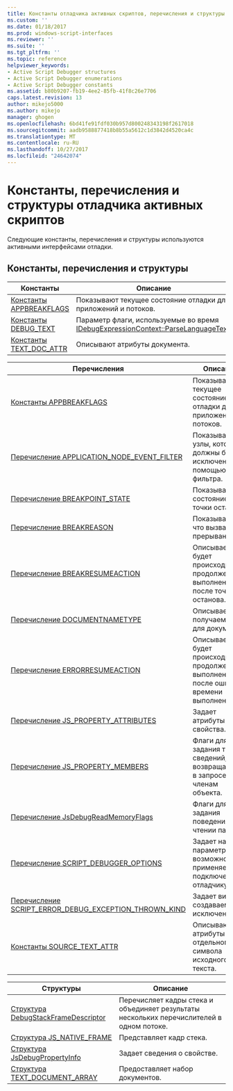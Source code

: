 ```yaml
---
title: Константы отладчика активных скриптов, перечисления и структуры | Документы Microsoft
ms.custom: ''
ms.date: 01/18/2017
ms.prod: windows-script-interfaces
ms.reviewer: ''
ms.suite: ''
ms.tgt_pltfrm: ''
ms.topic: reference
helpviewer_keywords:
- Active Script Debugger structures
- Active Script Debugger enumerations
- Active Script Debugger constants
ms.assetid: b80b9207-fb19-4ee2-85fb-41f8c26e7706
caps.latest.revision: 13
author: mikejo5000
ms.author: mikejo
manager: ghogen
ms.openlocfilehash: 6bd41fe91fdf030b957d800248343198f2617018
ms.sourcegitcommit: aadb9588877418b8b55a5612c1d3842d4520ca4c
ms.translationtype: MT
ms.contentlocale: ru-RU
ms.lasthandoff: 10/27/2017
ms.locfileid: "24642074"
---
```

# <a name="active-script-debugger-constants-enumerations-and-structures"></a>Константы, перечисления и структуры отладчика активных скриптов
Следующие константы, перечисления и структуры используются активными интерфейсами отладки.  
  
## <a name="constants-enumerations-and-structures"></a>Константы, перечисления и структуры  
  
|Константы|Описание|  
|---------------|-----------------|  
|[Константы APPBREAKFLAGS](../../winscript/reference/appbreakflags-enumeration.md)|Показывают текущее состояние отладки для приложений и потоков.|  
|[Константы DEBUG_TEXT](../../winscript/reference/debug-text-constants.md)|Параметр флаги, используемые во время [IDebugExpressionContext::ParseLanguageText](../../winscript/reference/idebugexpressioncontext-parselanguagetext.md).|  
|[Константы TEXT_DOC_ATTR](../../winscript/reference/text-doc-attr-constants.md)|Описывают атрибуты документа.|  
  
|Перечисления|Описание|  
|------------------|-----------------|  
|[Константы APPBREAKFLAGS](../../winscript/reference/appbreakflags-enumeration.md)|Показывают текущее состояние отладки для приложений и потоков.|  
|[Перечисление APPLICATION_NODE_EVENT_FILTER](../../winscript/reference/application-node-event-filter-enumeration.md)|Показывает узлы, которые должны быть исключены с помощью фильтра.|  
|[Перечисление BREAKPOINT_STATE](../../winscript/reference/breakpoint-state-enumeration.md)|Показывает состояние точки останова.|  
|[Перечисление BREAKREASON](../../winscript/reference/breakreason-enumeration.md)|Показывает, что вызвало прерывание.|  
|[Перечисление BREAKRESUMEACTION](../../winscript/reference/breakresumeaction-enumeration.md)|Описывает, как будет происходить продолжение выполнения после точки останова.|  
|[Перечисление DOCUMENTNAMETYPE](../../winscript/reference/documentnametype-enumeration.md)|Описывает тип, получаемый для документа.|  
|[Перечисление ERRORRESUMEACTION](../../winscript/reference/errorresumeaction-enumeration.md)|Описывает, как будет происходить продолжение выполнения после ошибки времени выполнения.|  
|[Перечисление JS_PROPERTY_ATTRIBUTES](../../winscript/reference/js-property-attributes-enumeration.md)|Задает атрибуты свойства.|  
|[Перечисление JS_PROPERTY_MEMBERS](../../winscript/reference/js-property-members-enumeration.md)|Флаги для задания типа сведений, возвращаемых в запросе к членам объекта.|  
|[Перечисление JsDebugReadMemoryFlags](../../winscript/reference/jsdebugreadmemoryflags-enumeration.md)|Флаги для задания поведения при чтении памяти.|  
|[Перечисление SCRIPT_DEBUGGER_OPTIONS](../../winscript/reference/script-debugger-options-enumeration.md)|Задает набор параметров или возможностей, применяемых к подключенному отладчику.|  
|[Перечисление SCRIPT_ERROR_DEBUG_EXCEPTION_THROWN_KIND](../../winscript/reference/script-error-debug-exception-thrown-kind-enumeration.md)|Задает вид создаваемого исключения.|  
|[Константы SOURCE_TEXT_ATTR](../../winscript/reference/source-text-attr-enumeration.md)|Описывают атрибуты отдельного символа исходного текста.|  
  
|Структуры|Описание|  
|----------------|-----------------|  
|[Структура DebugStackFrameDescriptor](../../winscript/reference/debugstackframedescriptor-structure.md)|Перечисляет кадры стека и объединяет результаты нескольких перечислителей в одном потоке.|  
|[Структура JS_NATIVE_FRAME](../../winscript/reference/js-native-frame-structure.md)|Представляет кадр стека.|  
|[Структура JsDebugPropertyInfo](../../winscript/reference/jsdebugpropertyinfo-structure.md)|Задает сведения о свойстве.|  
|[Структура TEXT_DOCUMENT_ARRAY](../../winscript/reference/text-document-array-structure.md)|Предоставляет набор документов.|